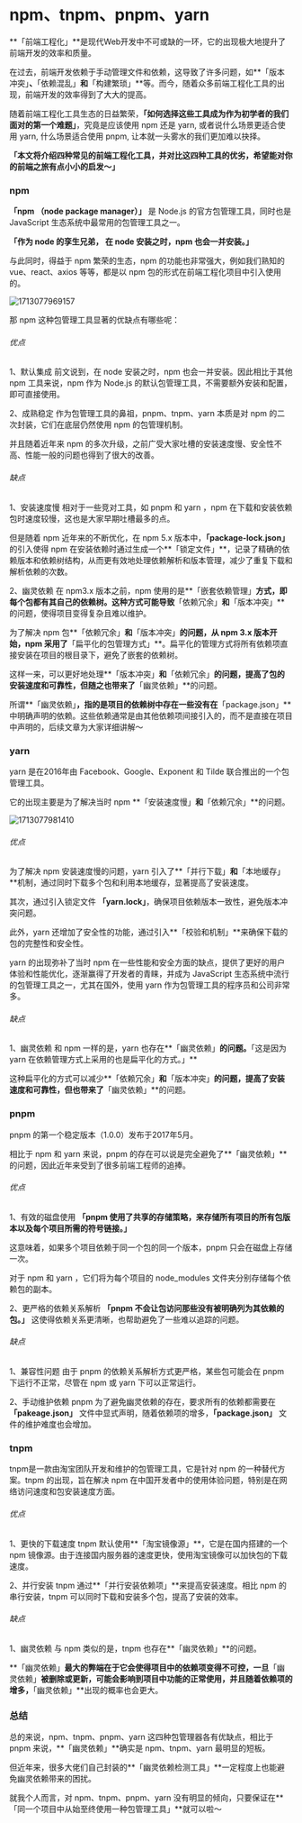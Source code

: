 # npm、tnpm、pnpm、yarn

**「前端工程化」**是现代Web开发中不可或缺的一环，它的出现极大地提升了前端开发的效率和质量。

在过去，前端开发依赖于手动管理文件和依赖，这导致了许多问题，如**「版本冲突」**、**「依赖混乱」**和**「构建繁琐」**等。而今，随着众多前端工程化工具的出现，前端开发的效率得到了大大的提高。

随着前端工程化工具生态的日益繁荣，**「如何选择这些工具成为作为初学者的我们面对的第一个难题」**，究竟是应该使用 npm 还是 yarn, 或者说什么场景更适合使用 yarn, 什么场景适合使用 pnpm, 让本就一头雾水的我们更加难以抉择。

**「本文将介绍四种常见的前端工程化工具，并对比这四种工具的优劣，希望能对你的前端之旅有点小小的启发～」**

### npm

**「npm （node package manager）」** 是 Node.js 的官方包管理工具，同时也是 JavaScript 生态系统中最常用的包管理工具之一。

**「作为 node 的孪生兄弟， 在 node 安装之时，npm 也会一并安装。」**

与此同时，得益于 npm 繁荣的生态，npm 的功能也非常强大，例如我们熟知的 vue、react、axios 等等，都是以 npm 包的形式在前端工程化项目中引入使用的。

![1713077969157](C:\Users\Administrator\AppData\Roaming\Typora\typora-user-images\1713077969157.png)

那 npm 这种包管理工具显著的优缺点有哪些呢：

###### 优点

1、默认集成
前文说到，在 node 安装之时，npm 也会一并安装。因此相比于其他 npm 工具来说，npm 作为 Node.js 的默认包管理工具，不需要额外安装和配置，即可直接使用。

2、成熟稳定
作为包管理工具的鼻祖，pnpm、tnpm、yarn 本质是对 npm 的二次封装，它们在底层仍然使用 npm 的包管理机制。

并且随着近年来 npm 的多次升级，之前广受大家吐槽的安装速度慢、安全性不高、性能一般的问题也得到了很大的改善。

###### 缺点

1、安装速度慢
相对于一些竞对工具，如 pnpm 和 yarn ，npm 在下载和安装依赖包时速度较慢，这也是大家早期吐槽最多的点。

但是随着 npm 近年来的不断优化，在 npm 5.x 版本中，**「package-lock.json」** 的引入使得 npm 在安装依赖时通过生成一个**「锁定文件」**，记录了精确的依赖版本和依赖树结构，从而更有效地处理依赖解析和版本管理，减少了重复下载和解析依赖的次数。

2、幽灵依赖
在 npm3.x 版本之前，npm 使用的是**「嵌套依赖管理」**方式，即每个包都有其自己的依赖树。这种方式可能导致**「依赖冗余」**和**「版本冲突」**的问题，使得项目变得复杂且难以维护。

为了解决 npm 包**「依赖冗余」**和**「版本冲突」**的问题，从 npm 3.x 版本开始，npm 采用了**「扁平化的包管理方式」**。扁平化的管理方式将所有依赖项直接安装在项目的根目录下，避免了嵌套的依赖树。

这样一来，可以更好地处理**「版本冲突」**和**「依赖冗余」**的问题，提高了包的安装速度和可靠性，但随之也带来了**「幽灵依赖」**的问题。

所谓**「幽灵依赖」**，指的是项目的依赖树中存在一些没有在**「package.json」**中明确声明的依赖。这些依赖通常是由其他依赖项间接引入的，而不是直接在项目中声明的，后续文章为大家详细讲解～

### yarn

yarn 是在2016年由 Facebook、Google、Exponent 和 Tilde 联合推出的一个包管理工具。

它的出现主要是为了解决当时 npm **「安装速度慢」**和**「依赖冗余」**的问题。

![1713077981410](C:\Users\Administrator\AppData\Roaming\Typora\typora-user-images\1713077981410.png)

###### 优点

为了解决 npm 安装速度慢的问题，yarn 引入了**「并行下载」**和**「本地缓存」**机制，通过同时下载多个包和利用本地缓存，显著提高了安装速度。

其次，通过引入锁定文件 **「yarn.lock」**，确保项目依赖版本一致性，避免版本冲突问题。

此外，yarn 还增加了安全性的功能，通过引入**「校验和机制」**来确保下载的包的完整性和安全性。

yarn 的出现弥补了当时 npm 在一些性能和安全方面的缺点，提供了更好的用户体验和性能优化，逐渐赢得了开发者的青睐，并成为 JavaScript 生态系统中流行的包管理工具之一，尤其在国外，使用 yarn 作为包管理工具的程序员和公司非常多。

###### 缺点

1、幽灵依赖
和 npm 一样的是，yarn 也存在**「幽灵依赖」**的问题。**「这是因为 yarn 在依赖管理方式上采用的也是扁平化的方式。」**

这种扁平化的方式可以减少**「依赖冗余」**和**「版本冲突」**的问题，提高了安装速度和可靠性，但也带来了**「幽灵依赖」**的问题。

### pnpm

pnpm 的第一个稳定版本（1.0.0）发布于2017年5月。

相比于 npm 和 yarn 来说，pnpm 的存在可以说是完全避免了**「幽灵依赖」**的问题，因此近年来受到了很多前端工程师的追捧。

###### 优点

1、有效的磁盘使用
**「pnpm 使用了共享的存储策略，来存储所有项目的所有包版本以及每个项目所需的符号链接。」**

这意味着，如果多个项目依赖于同一个包的同一个版本，pnpm 只会在磁盘上存储一次。

对于 npm 和 yarn ，它们将为每个项目的 node_modules 文件夹分别存储每个依赖包的副本。

2、更严格的依赖关系解析
**「pnpm 不会让包访问那些没有被明确列为其依赖的包。」** 这使得依赖关系更清晰，也帮助避免了一些难以追踪的问题。

###### 缺点

1、兼容性问题
由于 pnpm 的依赖关系解析方式更严格，某些包可能会在 pnpm 下运行不正常，尽管在 npm 或 yarn 下可以正常运行。

2、手动维护依赖
pnpm 为了避免幽灵依赖的存在，要求所有的依赖都需要在 **「pakeage.json」** 文件中显式声明，随着依赖项的增多，**「package.json」** 文件的维护难度也会增加。

### tnpm

tnpm是一款由淘宝团队开发和维护的包管理工具，它是针对 npm 的一种替代方案。tnpm 的出现，旨在解决 npm 在中国开发者中的使用体验问题，特别是在网络访问速度和包安装速度方面。

###### 优点

1、更快的下载速度
tnpm 默认使用**「淘宝镜像源」**，它是在国内搭建的一个 npm 镜像源。由于连接国内服务器的速度更快，使用淘宝镜像可以加快包的下载速度。

2、并行安装
tnpm 通过**「并行安装依赖项」**来提高安装速度。相比 npm 的串行安装，tnpm 可以同时下载和安装多个包，提高了安装的效率。

###### 缺点

1、幽灵依赖
与 npm 类似的是，tnpm 也存在**「幽灵依赖」**的问题。

**「幽灵依赖」**最大的弊端在于它会使得项目中的依赖项变得不可控，一旦**「幽灵依赖」**被删除或更新，可能会影响到项目中功能的正常使用，并且随着依赖项的增多，**「幽灵依赖」**出现的概率也会更大。

### 总结

总的来说，npm、tnpm、pnpm、yarn 这四种包管理器各有优缺点，相比于 pnpm 来说，**「幽灵依赖」**确实是 npm、tnpm、yarn 最明显的短板。

但近年来，很多大佬们自己封装的**「幽灵依赖检测工具」**一定程度上也能避免幽灵依赖带来的困扰。

就我个人而言，对 npm、tnpm、pnpm、yarn 没有明显的倾向，只要保证在**「同一个项目中从始至终使用一种包管理工具」**就可以啦～


